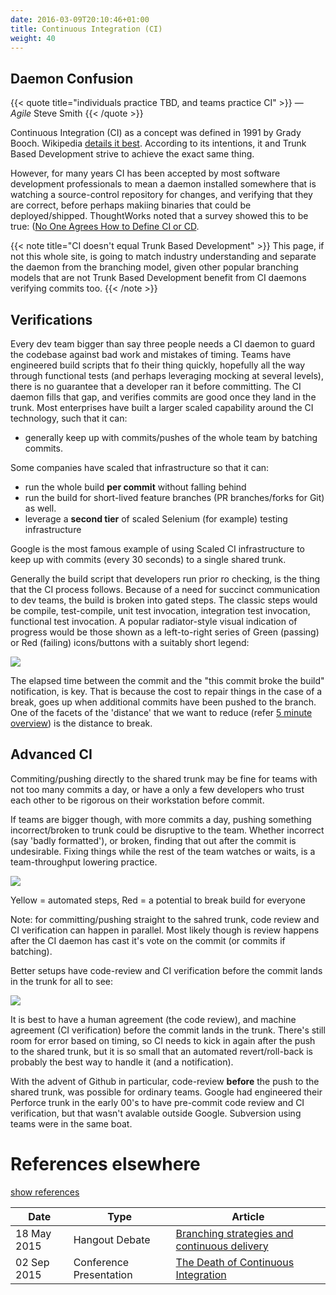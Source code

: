 ```yaml
---
date: 2016-03-09T20:10:46+01:00
title: Continuous Integration (CI)
weight: 40
---
```


## Daemon Confusion

{{< quote title="individuals practice TBD, and teams practice CI" >}}
&mdash; *Agile* Steve Smith
{{< /quote >}}

Continuous Integration (CI) as a concept was defined in 1991 by Grady Booch. Wikipedia
[details it best](https://en.wikipedia.org/wiki/Continuous_integration). 
According to its intentions, it and Trunk Based Development strive to achieve the exact same thing.

However, for many years CI has been accepted by most software development professionals to mean a daemon installed
somewhere that is watching a source-control repository for changes, and verifying that they are correct, before 
perhaps makiing binaries that could be deployed/shipped.  ThoughtWorks noted that a survey showed this 
to be true: ([No One Agrees How to Define CI or CD](https://blog.snap-ci.com/blog/2016/07/26/continuous-delivery-integration-devops-research/).

{{< note title="CI doesn't equal Trunk Based Development" >}}
This page, if not this whole site, is going to match industry understanding and separate the daemon from the branching
model, given other popular branching models that are not Trunk Based Development benefit from CI daemons verifying 
commits too.
{{< /note >}}

## Verifications

Every dev team bigger than say three people needs a CI daemon to guard the codebase against bad work and mistakes of 
timing. Teams have engineered build scripts that fo their thing quickly, hopefully all the way through functional 
tests (and perhaps leveraging mocking at several levels), there is no guarantee that a developer ran it before 
committing. The CI daemon fills that gap, and verifies commits are good once they land in the trunk. Most enterprises 
have built a larger scaled capability around the CI technology, such that it can:

* generally keep up with commits/pushes of the whole team by batching commits.

Some companies have scaled that infrastructure so that it can:

* run the whole build **per commit** without falling behind
* run the build for short-lived feature branches (PR branches/forks for Git) as well.
* leverage a **second tier** of scaled Selenium (for example) testing infrastructure

Google is the most famous example of using Scaled CI infrastructure to keep up with commits (every 30 seconds) to
a single shared trunk.

Generally the build script that developers run prior ro checking, is the thing that the CI process follows. Because of 
a need for succinct communication to dev teams, the build is broken into gated steps. The classic steps would be
compile, test-compile, unit test invocation, integration test invocation, functional test invocation. A popular 
radiator-style visual indication of progress would be those shown as a left-to-right series of Green (passing) or Red 
(failing) icons/buttons with a suitably short legend:

![](/images/pipelines1.png)

The elapsed time between the commit and the "this commit broke the build" notification, is key. That is because the cost 
to repair things in the case of a break, goes up when additional commits have been pushed to the branch. One of the 
facets of the 'distance' that we want to reduce (refer [5 minute overview](/5-min-overview/)) is the distance to break.

## Advanced CI 

Commiting/pushing directly to the shared trunk may be fine for teams with not too many 
commits a day, or have a only a few developers who trust each other to be rigorous on their workstation before commit.

If teams are bigger though, with more commits a day, pushing something incorrect/broken to trunk could be disruptive to 
the team. Whether incorrect (say 'badly formatted'), or broken, finding that out after the commit is undesirable. 
Fixing things while the rest of the team watches or waits, is a team-throughput lowering practice. 

![](/images/ci_types.png)

Yellow = automated steps, Red = a potential to break build for everyone

Note: for committing/pushing straight to the sahred trunk, code review and CI verification can happen in parallel. Most 
likely though is review happens after the CI daemon has cast it's vote on the commit (or commits if batching).

Better setups have code-review and CI verification before the commit lands in the trunk for all to see:

![](/images/ci_types2.png)

It is best to have a human agreement (the code review), and machine agreement (CI verification) before the commit lands in 
the trunk.  There's still room for error based on timing, so CI needs to kick in again after the push to the shared 
trunk, but it is so small that an automated revert/roll-back is probably the best way to handle it (and a notification).

With the advent of Github in particular, code-review **before** the push to the shared trunk, was possible for ordinary
teams. Google had engineered their Perforce trunk in the early 00's to have pre-commit code review and CI verification,
 but that wasn't avalable outside Google. Subversion using teams were in the same boat.

# References elsewhere

<a id="showHideRefs" href="javascript:toggleRefs();">show references</a>

Date    | Type  | Article
--------|-------|--------
18 May 2015 | Hangout Debate | [Branching strategies and continuous delivery](https://www.youtube.com/watch?v=30yN4hefrt0)
02 Sep 2015 | Conference Presentation | [The Death of Continuous Integration](https://www.youtube.com/watch?v=q-dPdpxIcZQ)

